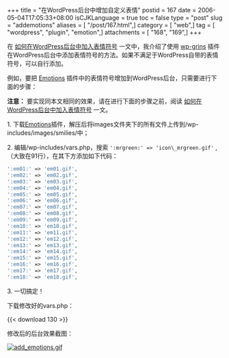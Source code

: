+++
title = "在WordPress后台中增加自定义表情"
postid = 167
date = 2006-05-04T17:05:33+08:00
isCJKLanguage = true
toc = false
type = "post"
slug = "addemotions"
aliases = [ "/post/167.html",]
category = [ "web",]
tag = [ "wordpress", "plugin", "emotion",]
attachments = [ "168", "169",]
+++


在 [如何在WordPress后台中加入表情符号](https://blog.zengrong.net/post/109.html) 一文中，我介绍了使用 [wp-grins](http://www.alexking.org/blog/2004/01/24/wp-grins-clickable-smilies-hack/) 插件在WordPress后台中添加表情符号的方法。如果不满足于WordPress自带的表情符号，可以自行添加。

例如，要把 [Emotions](http://www.coolcode.cn/?p=74) 插件中的表情符号增加到WordPress后台，只需要进行下面的步骤：  

**注意：** 要实现同本文相同的效果，请在进行下面的步骤之前，阅读 [如何在WordPress后台中加入表情符号](https://blog.zengrong.net/post/109.html) 一文。

<!--more-->

1\.  下载[Emotions](http://www.coolcode.cn/?p=74)插件，解压后将images文件夹下的所有文件上传到/wp-includes/images/smilies/中；

2\.  编辑/wp-includes/vars.php，搜索 `':mrgreen:' => 'icon\_mrgreen.gif'` ,（大致在91行），在其下方添加如下代码：

``` php
':em01:' => 'em01.gif',
':em02:' => 'em02.gif',
':em03:' => 'em03.gif',
':em04:' => 'em04.gif',
':em05:' => 'em05.gif',
':em06:' => 'em06.gif',
':em07:' => 'em07.gif',
':em08:' => 'em08.gif',
':em09:' => 'em09.gif',
':em10:' => 'em10.gif',
':em11:' => 'em11.gif',
':em12:' => 'em12.gif',
':em13:' => 'em13.gif',
':em14:' => 'em14.gif',
':em15:' => 'em15.gif',
':em16:' => 'em16.gif',
':em17:' => 'em17.gif',
':em18:' => 'em18.gif',
```

3\.  一切搞定！

下载修改好的vars.php：

{{< download 130 >}}

修改后的后台效果截图：  

[![add_emotions.gif][1]][1]

[1]: /uploads/2006/05/add_emotions.gif "add_emotions.gif"
